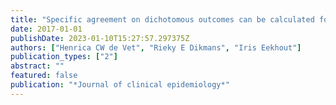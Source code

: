 ```yaml
---
title: "Specific agreement on dichotomous outcomes can be calculated for more than two raters"
date: 2017-01-01
publishDate: 2023-01-10T15:27:57.297375Z
authors: ["Henrica CW de Vet", "Rieky E Dikmans", "Iris Eekhout"]
publication_types: ["2"]
abstract: ""
featured: false
publication: "*Journal of clinical epidemiology*"
---
```


